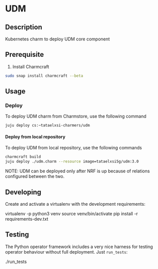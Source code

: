 <!--
 Copyright 2020 Tata Elxsi

 Licensed under the Apache License, Version 2.0 (the License); you may
 not use this file except in compliance with the License. You may obtain
 a copy of the License at

         http://www.apache.org/licenses/LICENSE-2.0

 Unless required by applicable law or agreed to in writing, software
 distributed under the License is distributed on an AS IS BASIS, WITHOUT
 WARRANTIES OR CONDITIONS OF ANY KIND, either express or implied. See the
 License for the specific language governing permissions and limitations
 under the License.

 For those usages not covered by the Apache License, Version 2.0 please
 contact: canonical@tataelxsi.onmicrosoft.com

 To get in touch with the maintainers, please contact:
 canonical@tataelxsi.onmicrosoft.com
-->

# UDM

## Description

Kubernetes charm to deploy UDM core component

## Prerequisite

1. Install Charmcraft

```bash
sudo snap install charmcraft --beta
```

## Usage

### Deploy

To deploy UDM charm from Charmstore, use the following command

```bash
juju deploy cs:~tataelxsi-charmers/udm
```

#### Deploy from local repository

To deploy UDM from local repository, use the following commands

```bash
charmcraft build
juju deploy ./udm.charm --resource image=tataelxsi5g/udm:3.0
```

NOTE: UDM can be deployed only after NRF is up because of
relations configured between the two.

## Developing

Create and activate a virtualenv with the development requirements:

virtualenv -p python3 venv
source venv/bin/activate
pip install -r requirements-dev.txt

## Testing

The Python operator framework includes a very nice harness for testing
operator behaviour without full deployment. Just `run_tests`:

./run_tests
